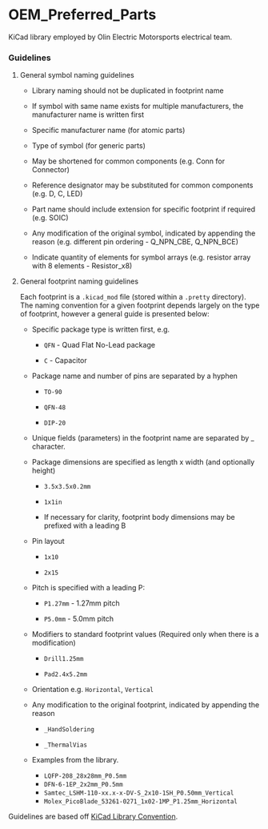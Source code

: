 # OEM_Preferred_Parts
KiCad library employed by Olin Electric Motorsports electrical team.

### Guidelines
1. General symbol naming guidelines

    * Library naming should not be duplicated in footprint name

    * If symbol with same name exists for multiple manufacturers, the manufacturer name is written first

    * Specific manufacturer name (for atomic parts)

    * Type of symbol (for generic parts)

    * May be shortened for common components (e.g. Conn for Connector)

    * Reference designator may be substituted for common components (e.g. D, C, LED)

    * Part name should include extension for specific footprint if required (e.g. SOIC)

    * Any modification of the original symbol, indicated by appending the reason (e.g. different pin ordering - Q_NPN_CBE, Q_NPN_BCE)

    * Indicate quantity of elements for symbol arrays (e.g. resistor array with 8 elements - Resistor_x8)

2. General footprint naming guidelines

    Each footprint is a `.kicad_mod` file (stored within a `.pretty` directory). The naming convention for a given footprint depends largely on the type of footprint, however a general guide is presented below:

    * Specific package type is written first, e.g.

        * `QFN` - Quad Flat No-Lead package

        * `C` - Capacitor

    * Package name and number of pins are separated by a hyphen

        * `TO-90`

        * `QFN-48`

        * `DIP-20`

    * Unique fields (parameters) in the footprint name are separated by _ character.

    * Package dimensions are specified as length x width (and optionally height)

        * `3.5x3.5x0.2mm`

        * `1x1in`

        * If necessary for clarity, footprint body dimensions may be prefixed with a leading B

    * Pin layout

        * `1x10`

        * `2x15`

    * Pitch is specified with a leading P:

        * `P1.27mm` - 1.27mm pitch

        * `P5.0mm` - 5.0mm pitch

    * Modifiers to standard footprint values (Required only when there is a modification)

        * `Drill1.25mm`

        * `Pad2.4x5.2mm`

    * Orientation e.g. `Horizontal`, `Vertical`

    * Any modification to the original footprint, indicated by appending the reason

        * `_HandSoldering`

        * `_ThermalVias`

    * Examples from the library.
         * `LQFP-208_28x28mm_P0.5mm`
         * `DFN-6-1EP_2x2mm_P0.5mm`
         * `Samtec_LSHM-110-xx.x-x-DV-S_2x10-1SH_P0.50mm_Vertical`
         * `Molex_PicoBlade_53261-0271_1x02-1MP_P1.25mm_Horizontal`

Guidelines are based off [KiCad Library Convention](http://kicad-pcb.org/libraries/klc/).
